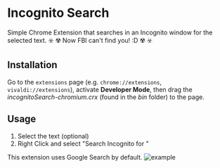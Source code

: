 # Incognito Search

Simple Chrome Extension that searches in an Incognito window for the selected text.
:biohazard:	:radioactive: Now FBI can't find you! :D	:radioactive:	:biohazard:	

## Installation

Go to the ```extensions``` page (e.g. ```chrome://extensions```,  ```vivaldi://extensions```), activate **Developer Mode**, then drag the *incognitoSearch-chromium.crx* (found in the *bin* folder) to the page.

## Usage

1. Select the text (optional)
2. Right Click and select "Search Incognito for <text>"

This extension uses Google Search by default.
![example](https://github.com/robotenique/incognitoSearch-chromium/example.gif)


